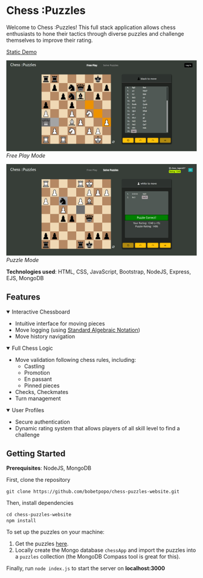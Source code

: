 

# Chess :Puzzles

Welcome to Chess :Puzzles! This full stack application allows chess enthusiasts to hone their tactics through diverse puzzles and challenge themselves to improve their rating.

[Static Demo](https://bobetpopo.github.io/chess-puzzles-demo/)

![Free Play Mode Screenshot](./screenshots/free-play.png)
*Free Play Mode*



![Puzzle Mode](./screenshots/puzzle-mode.png)
*Puzzle Mode*

**Technologies used**: HTML, CSS, JavaScript, Bootstrap, NodeJS, Express, EJS, MongoDB

## Features

<details open>
    <summary>Interactive Chessboard</summary>
    <ul>   
        <li>Intuitive interface for moving pieces</li>
        <li>Move logging (using <a href="https://en.wikipedia.org/wiki/Algebraic_notation_(chess)">Standard Algebraic Notation</a>)</li>
        <li>Move history navigation</li>
    </ul>
</details>

<details open>
    <summary>Full Chess Logic</summary>
    <ul>
        <li>
            Move validation following chess rules, including:
            <ul>
                <li>Castling</li>
                <li>Promotion</li>
                <li>En passant</li>
                <li>Pinned pieces</li>
            </ul>
        </li>
        <li>Checks, Checkmates</li>
        <li>Turn management</li>
    </ul>
</details>

<details open>
    <summary>User Profiles</summary>
    <ul>
        <li>Secure authentication</li>
        <li>Dynamic rating system that allows players of all skill level to find a challenge</li>
    </ul>
</details>



## Getting Started

**Prerequisites**: NodeJS, MongoDB

First, clone the repository

    git clone https://github.com/bobetpopo/chess-puzzles-website.git

Then, install dependencies

    cd chess-puzzles-website
    npm install

To set up the puzzles on your machine:
1. Get the puzzles [here](https://database.lichess.org/#puzzles). 
2. Locally create the Mongo database `chessApp` and import the puzzles into a `puzzles` collection (the MongoDB Compass tool is great for this). 

Finally, run `node index.js` to start the server on **localhost:3000**









